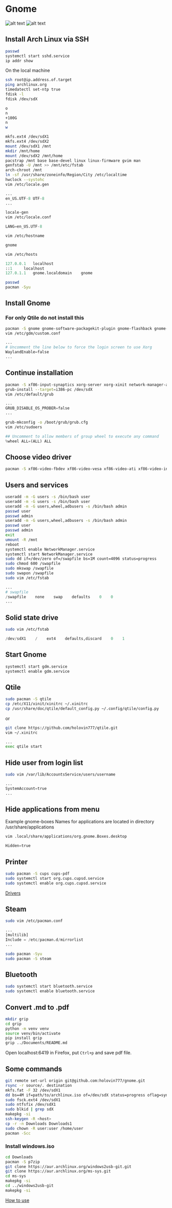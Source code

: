 # Gnome
![alt text](https://www.gnome.org/wp-content/uploads/2020/08/cropped-logo.png "Logo Gnome")
![alt text](https://archlinux.org/static/logos/archlinux-logo-light-scalable.1ae4cc2e2469.svg "Logo ArchLinux")
## Install Arch Linux via SSH
```bash
passwd
systemctl start sshd.service
ip addr show
```
On the local machine
```bash
ssh root@ip.address.of.target
ping archlinux.org
timedatectl set-ntp true
fdisk -l
fdisk /dev/sdX
```
```bash
o
n
+100G
n
w
```
```bash
mkfs.ext4 /dev/sdX1
mkfs.ext4 /dev/sdX2
mount /dev/sdX1 /mnt
mkdir /mnt/home
mount /dev/sdX2 /mnt/home
pacstrap /mnt base base-devel linux linux-firmware gvim man
genfstab -U /mnt >> /mnt/etc/fstab
arch-chroot /mnt
ln -sf /usr/share/zoneinfo/Region/City /etc/localtime
hwclock --systohc
vim /etc/locale.gen
```
```python
...
en_US.UTF-8 UTF-8
...
```
```bash
locale-gen
vim /etc/locale.conf
```
```python
LANG=en_US.UTF-8
```
```bash
vim /etc/hostname
```
```python
gnome
```
```bash
vim /etc/hosts
```
```python
127.0.0.1	localhost
::1		localhost
127.0.1.1	gnome.localdomain    gnome
```
```bash
passwd
pacman -Syu
```
## Install Gnome
### For only Qtile do not install this
```bash
pacman -S gnome gnome-software-packagekit-plugin gnome-flashback gnome-keyring gnome-tweaks gnome-applets
vim /etc/gdm/custom.conf
```
```python
...
# Uncomment the line below to force the login screen to use Xorg
WaylandEnable=false
...
```
## Continue installation
```bash
pacman -S xf86-input-synaptics xorg-server xorg-xinit network-manager-applet dnsmasq ttf-dejavu ttf-droid ttf-liberation wqy-zenhei sudo grub gst-libav ntfs-3g intel-ucode amd-ucode android-file-transfer android-tools android-udev chromium vlc libreoffice-still gimp git clipgrab firefox wget openshot evolution transmission-cli rsync postgresql inkscape gnome-sound-recorder
grub-install --target=i386-pc /dev/sdX
vim /etc/default/grub
```
```python
...
GRUB_DISABLE_OS_PROBER=false
...
```
```bash
grub-mkconfig -o /boot/grub/grub.cfg
vim /etc/sudoers
```
```python
## Uncomment to allow members of group wheel to execute any command
%wheel ALL=(ALL) ALL
```
## Choose video driver
```bash
pacman -S xf86-video-fbdev xf86-video-vesa xf86-video-ati xf86-video-intel xf86-video-amdgpu xf86-video-nouveau
```
## Users and services
```bash
useradd -m -G users -s /bin/bash user
useradd -m -G users -s /bin/bash user
useradd -m -G users,wheel,adbusers -s /bin/bash admin
passwd user
passwd admin
useradd -m -G users,wheel,adbusers -s /bin/bash admin
passwd user
passwd admin
exit
umount -R /mnt
reboot
systemctl enable NetworkManager.service
systemctl start NetworkManager.service
sudo dd if=/dev/zero of=/swapfile bs=1M count=4096 status=progress
sudo chmod 600 /swapfile
sudo mkswap /swapfile
sudo swapon /swapfile
sudo vim /etc/fstab
```
```python
...
# swapfile
/swapfile    none    swap    defaults    0    0
...
```
## Solid state drive
```bash
sudo vim /etc/fstab
```
```python
/dev/sdX1    /    ext4    defaults,discard    0    1
```
## Start Gnome
```bash
systemctl start gdm.service
systemctl enable gdm.service
```
## Qtile
```bash
sudo pacman -S qtile
cp /etc/X11/xinit/xinitrc ~/.xinitrc
cp /usr/share/doc/qtile/default_config.py ~/.config/qtile/config.py
```
or
```bash
git clone https://github.com/holovin777/qtile.git
vim ~/.xinitrc
```
```python
...
exec qtile start
```
## Hide user from login list
```bash
sudo vim /var/lib/AccountsService/users/username
```
```python
...
SystemAccount=true
...
```
## Hide applications from menu
Example gnome-boxes
Names for applications are located in directory /usr/share/applications
```bash
vim .local/share/applications/org.gnome.Boxes.desktop
```
```python
Hidden=true
```
## Printer
```bash
sudo pacman -S cups cups-pdf
sudo systemctl start org.cups.cupsd.service
sudo systemctl enable org.cups.cupsd.service
```
[Drivers](https://wiki.archlinux.org/index.php/CUPS/Printer-specific_problems)

## Steam
```bash
sudo vim /etc/pacman.conf
```
```python
...
[multilib]
Include = /etc/pacman.d/mirrorlist
...
```
```bash
sudo pacman -Syu
sudo pacman -S steam
```

## Bluetooth
```bash
sudo systemctl start bluetooth.service
sudo systemctl enable bluetooth.service
```

## Convert .md to .pdf
```bash
mkdir grip
cd grip
python -m venv venv
source venv/bin/activate
pip install grip
grip ../Documents/README.md
```
Open localhost:6419 in Firefox, put `Ctrl+p` and save pdf file.

## Some commands
```bash
git remote set-url origin git@github.com:holovin777/gnome.git
rsync -r source/. destination
mkfs.fat -F 32 /dev/sdX1
dd bs=4M if=path/to/archlinux.iso of=/dev/sdX status=progress oflag=sync
sudo fsck.ext4 /dev/sdX1
sudo ntfsfix /dev/sdX1
sudo blkid | grep sdX
makepkg -si
ssh-keygen -R <host>
cp -r -n Downloads Downloads1
sudo chown -R user:user /home/user
pacman -Scc
```

### Install windows.iso
```bash
cd Downloads
pacman -S p7zip
git clone https://aur.archlinux.org/windows2usb-git.git
git clone https://aur.archlinux.org/ms-sys.git
cd ms-sys
makepkg -si
cd ../windows2usb-git
makepkg -si
```
[How to use](https://github.com/ValdikSS/windows2usb#how-to-use)
